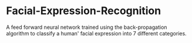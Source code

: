 # Facial-Expression-Recognition

A feed forward neural network trained using the back-propagation algorithm to classify a human' facial expression into 7 different categories.

